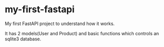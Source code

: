 # my-first-fastapi
My first FastAPI project to understand how it works.

It has 2 models(User and Product) and basic functions which controls an sqlite3 database.
